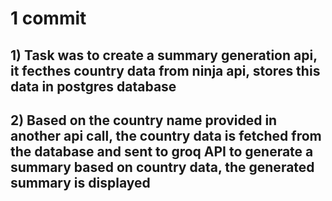 # 1 commit

## 1) Task was to create a summary generation api, it fecthes country data from ninja api, stores this data in postgres database
## 2) Based on the country name provided in another api call, the country data is fetched from the database and sent to groq API to generate a summary based on country data, the generated summary is displayed